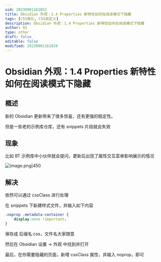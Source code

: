 ```yaml
---
uid: 20230901161052
title: Obsidian 外观：1.4 Properties 新特性如何在阅读模式下隐藏
tags: [CSS美化, CSS自定义]
description: Obsidian 外观：1.4 Properties 新特性如何在阅读模式下隐藏
author: OS
type: other
draft: false
editable: false
modified: 20230901161829
---
```


# Obsidian 外观：1.4 Properties 新特性如何在阅读模式下隐藏

## 概述

新的 Obsidian 更新带来了很多惊喜，还有更强的稳定性。

但是一些老的示例库仓库，还有 snippets 片段就会失效

## 现象

比如 BT 示例库中小伙伴就会提问，更新后出现了属性交互菜单影响展示的情况

![image.png|450](https://cdn.pkmer.cn/images/20230901161454.png!pkmer)

## 解决

依然可以通过 cssClass 进行处理

在 snippets 下新建样式文件，并输入如下内容

```css
.noprop .metadata-container {
	display:none !important;
}
```

保存成 后缀名.css，文件名大家随意

然后在 Obsidian 设置 -> 外观 中找到并打开

最后，在你需要隐藏的页面，新增 cssClass 属性，并输入 noprop，即可